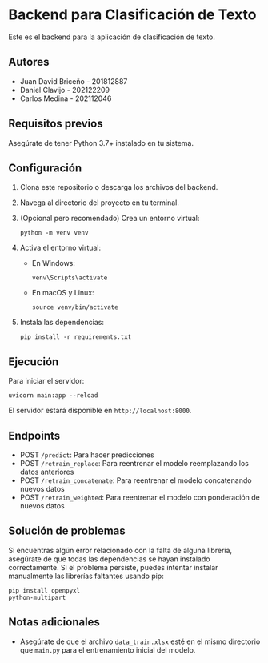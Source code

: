 # Backend para Clasificación de Texto

Este es el backend para la aplicación de clasificación de texto.

## Autores
- Juan David Briceño - 201812887
- Daniel Clavijo - 202122209
- Carlos Medina - 202112046

## Requisitos previos

Asegúrate de tener Python 3.7+ instalado en tu sistema.

## Configuración

1. Clona este repositorio o descarga los archivos del backend.

2. Navega al directorio del proyecto en tu terminal.

3. (Opcional pero recomendado) Crea un entorno virtual:
   ```
   python -m venv venv
   ```

4. Activa el entorno virtual:
   - En Windows:
     ```
     venv\Scripts\activate
     ```
   - En macOS y Linux:
     ```
     source venv/bin/activate
     ```

5. Instala las dependencias:
   ```
   pip install -r requirements.txt
   ```

## Ejecución

Para iniciar el servidor:

```
uvicorn main:app --reload
```

El servidor estará disponible en `http://localhost:8000`.

## Endpoints

- POST `/predict`: Para hacer predicciones
- POST `/retrain_replace`: Para reentrenar el modelo reemplazando los datos anteriores
- POST `/retrain_concatenate`: Para reentrenar el modelo concatenando nuevos datos
- POST `/retrain_weighted`: Para reentrenar el modelo con ponderación de nuevos datos

## Solución de problemas

Si encuentras algún error relacionado con la falta de alguna librería, asegúrate de que todas las dependencias se hayan instalado correctamente. Si el problema persiste, puedes intentar instalar manualmente las librerías faltantes usando pip:

```
pip install openpyxl 
python-multipart
```

## Notas adicionales

- Asegúrate de que el archivo `data_train.xlsx` esté en el mismo directorio que `main.py` para el entrenamiento inicial del modelo.